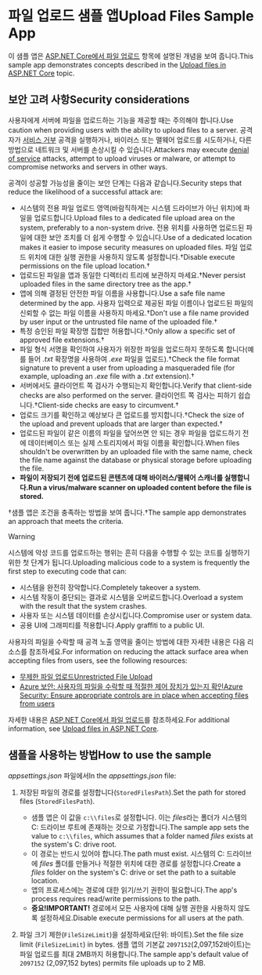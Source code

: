 # <a name="upload-files-sample-app"></a><span data-ttu-id="b95f2-101">파일 업로드 샘플 앱</span><span class="sxs-lookup"><span data-stu-id="b95f2-101">Upload Files Sample App</span></span>

<span data-ttu-id="b95f2-102">이 샘플 앱은 [ASP.NET Core에서 파일 업로드](https://docs.microsoft.com/aspnet/core/mvc/models/file-uploads) 항목에 설명된 개념을 보여 줍니다.</span><span class="sxs-lookup"><span data-stu-id="b95f2-102">This sample app demonstrates concepts described in the [Upload files in ASP.NET Core](https://docs.microsoft.com/aspnet/core/mvc/models/file-uploads) topic.</span></span>

## <a name="security-considerations"></a><span data-ttu-id="b95f2-103">보안 고려 사항</span><span class="sxs-lookup"><span data-stu-id="b95f2-103">Security considerations</span></span>

<span data-ttu-id="b95f2-104">사용자에게 서버에 파일을 업로드하는 기능을 제공할 때는 주의해야 합니다.</span><span class="sxs-lookup"><span data-stu-id="b95f2-104">Use caution when providing users with the ability to upload files to a server.</span></span> <span data-ttu-id="b95f2-105">공격자가 [서비스 거부](/windows-hardware/drivers/ifs/denial-of-service) 공격을 실행하거나, 바이러스 또는 맬웨어 업로드를 시도하거나, 다른 방법으로 네트워크 및 서버를 손상시킬 수 있습니다.</span><span class="sxs-lookup"><span data-stu-id="b95f2-105">Attackers may execute [denial of service](/windows-hardware/drivers/ifs/denial-of-service) attacks, attempt to upload viruses or malware, or attempt to compromise networks and servers in other ways.</span></span>

<span data-ttu-id="b95f2-106">공격이 성공할 가능성을 줄이는 보안 단계는 다음과 같습니다.</span><span class="sxs-lookup"><span data-stu-id="b95f2-106">Security steps that reduce the likelihood of a successful attack are:</span></span>

* <span data-ttu-id="b95f2-107">시스템의 전용 파일 업로드 영역(바람직하게는 시스템 드라이브가 아닌 위치)에 파일을 업로드합니다.</span><span class="sxs-lookup"><span data-stu-id="b95f2-107">Upload files to a dedicated file upload area on the system, preferably to a non-system drive.</span></span> <span data-ttu-id="b95f2-108">전용 위치를 사용하면 업로드된 파일에 대한 보안 조치를 더 쉽게 수행할 수 있습니다.</span><span class="sxs-lookup"><span data-stu-id="b95f2-108">Use of a dedicated location makes it easier to impose security measures on uploaded files.</span></span> <span data-ttu-id="b95f2-109">파일 업로드 위치에 대한 실행 권한을 사용하지 않도록 설정합니다.&dagger;</span><span class="sxs-lookup"><span data-stu-id="b95f2-109">Disable execute permissions on the file upload location.&dagger;</span></span>
* <span data-ttu-id="b95f2-110">업로드된 파일을 앱과 동일한 디렉터리 트리에 보관하지 마세요.&dagger;</span><span class="sxs-lookup"><span data-stu-id="b95f2-110">Never persist uploaded files in the same directory tree as the app.&dagger;</span></span>
* <span data-ttu-id="b95f2-111">앱에 의해 결정된 안전한 파일 이름을 사용합니다.</span><span class="sxs-lookup"><span data-stu-id="b95f2-111">Use a safe file name determined by the app.</span></span> <span data-ttu-id="b95f2-112">사용자 입력으로 제공된 파일 이름이나 업로드된 파일의 신뢰할 수 없는 파일 이름을 사용하지 마세요.&dagger;</span><span class="sxs-lookup"><span data-stu-id="b95f2-112">Don't use a file name provided by user input or the untrusted file name of the uploaded file.&dagger;</span></span>
* <span data-ttu-id="b95f2-113">특정 승인된 파일 확장명 집합만 허용합니다.&dagger;</span><span class="sxs-lookup"><span data-stu-id="b95f2-113">Only allow a specific set of approved file extensions.&dagger;</span></span>
* <span data-ttu-id="b95f2-114">파일 형식 서명을 확인하여 사용자가 위장한 파일을 업로드하지 못하도록 합니다(예를 들어 *.txt* 확장명을 사용하여 *.exe* 파일을 업로드).&dagger;</span><span class="sxs-lookup"><span data-stu-id="b95f2-114">Check the file format signature to prevent a user from uploading a masqueraded file (for example, uploading an *.exe* file with a *.txt* extension).&dagger;</span></span>
* <span data-ttu-id="b95f2-115">서버에서도 클라이언트 쪽 검사가 수행되는지 확인합니다.</span><span class="sxs-lookup"><span data-stu-id="b95f2-115">Verify that client-side checks are also performed on the server.</span></span> <span data-ttu-id="b95f2-116">클라이언트 쪽 검사는 피하기 쉽습니다.&dagger;</span><span class="sxs-lookup"><span data-stu-id="b95f2-116">Client-side checks are easy to circumvent.&dagger;</span></span>
* <span data-ttu-id="b95f2-117">업로드 크기를 확인하고 예상보다 큰 업로드를 방지합니다.&dagger;</span><span class="sxs-lookup"><span data-stu-id="b95f2-117">Check the size of the upload and prevent uploads that are larger than expected.&dagger;</span></span>
* <span data-ttu-id="b95f2-118">업로드된 파일이 같은 이름의 파일을 덮어쓰면 안 되는 경우 파일을 업로드하기 전에 데이터베이스 또는 실제 스토리지에서 파일 이름을 확인합니다.</span><span class="sxs-lookup"><span data-stu-id="b95f2-118">When files shouldn't be overwritten by an uploaded file with the same name, check the file name against the database or physical storage before uploading the file.</span></span>
* <span data-ttu-id="b95f2-119">**파일이 저장되기 전에 업로드된 콘텐츠에 대해 바이러스/맬웨어 스캐너를 실행합니다.**</span><span class="sxs-lookup"><span data-stu-id="b95f2-119">**Run a virus/malware scanner on uploaded content before the file is stored.**</span></span>

<span data-ttu-id="b95f2-120">&dagger;샘플 앱은 조건을 충족하는 방법을 보여 줍니다.</span><span class="sxs-lookup"><span data-stu-id="b95f2-120">&dagger;The sample app demonstrates an approach that meets the criteria.</span></span>

> [!WARNING]
> <span data-ttu-id="b95f2-121">시스템에 악성 코드를 업로드하는 행위는 흔히 다음을 수행할 수 있는 코드를 실행하기 위한 첫 단계가 됩니다.</span><span class="sxs-lookup"><span data-stu-id="b95f2-121">Uploading malicious code to a system is frequently the first step to executing code that can:</span></span>
>
> * <span data-ttu-id="b95f2-122">시스템을 완전히 장악합니다.</span><span class="sxs-lookup"><span data-stu-id="b95f2-122">Completely takeover a system.</span></span>
> * <span data-ttu-id="b95f2-123">시스템 작동이 중단되는 결과로 시스템을 오버로드합니다.</span><span class="sxs-lookup"><span data-stu-id="b95f2-123">Overload a system with the result that the system crashes.</span></span>
> * <span data-ttu-id="b95f2-124">사용자 또는 시스템 데이터를 손상시킵니다.</span><span class="sxs-lookup"><span data-stu-id="b95f2-124">Compromise user or system data.</span></span>
> * <span data-ttu-id="b95f2-125">공용 UI에 그래피티를 적용합니다.</span><span class="sxs-lookup"><span data-stu-id="b95f2-125">Apply graffiti to a public UI.</span></span>
>
> <span data-ttu-id="b95f2-126">사용자의 파일을 수락할 때 공격 노출 영역을 줄이는 방법에 대한 자세한 내용은 다음 리소스를 참조하세요.</span><span class="sxs-lookup"><span data-stu-id="b95f2-126">For information on reducing the attack surface area when accepting files from users, see the following resources:</span></span>
>
> * [<span data-ttu-id="b95f2-127">무제한 파일 업로드</span><span class="sxs-lookup"><span data-stu-id="b95f2-127">Unrestricted File Upload</span></span>](https://www.owasp.org/index.php/Unrestricted_File_Upload)
> * [<span data-ttu-id="b95f2-128">Azure 보안: 사용자의 파일을 수락할 때 적절한 제어 장치가 있는지 확인</span><span class="sxs-lookup"><span data-stu-id="b95f2-128">Azure Security: Ensure appropriate controls are in place when accepting files from users</span></span>](/azure/security/azure-security-threat-modeling-tool-input-validation#controls-users)

<span data-ttu-id="b95f2-129">자세한 내용은 [ASP.NET Core에서 파일 업로드](https://docs.microsoft.com/aspnet/core/mvc/models/file-uploads)를 참조하세요.</span><span class="sxs-lookup"><span data-stu-id="b95f2-129">For additional information, see [Upload files in ASP.NET Core](https://docs.microsoft.com/aspnet/core/mvc/models/file-uploads).</span></span>

## <a name="how-to-use-the-sample"></a><span data-ttu-id="b95f2-130">샘플을 사용하는 방법</span><span class="sxs-lookup"><span data-stu-id="b95f2-130">How to use the sample</span></span>

<span data-ttu-id="b95f2-131">*appsettings.json* 파일에서</span><span class="sxs-lookup"><span data-stu-id="b95f2-131">In the *appsettings.json* file:</span></span>

1. <span data-ttu-id="b95f2-132">저장된 파일의 경로를 설정합니다(`StoredFilesPath`).</span><span class="sxs-lookup"><span data-stu-id="b95f2-132">Set the path for stored files (`StoredFilesPath`).</span></span>

   * <span data-ttu-id="b95f2-133">샘플 앱은 이 값을 `c:\\files`로 설정합니다. 이는 *files*라는 폴더가 시스템의 C: 드라이브 루트에 존재하는 것으로 가정합니다.</span><span class="sxs-lookup"><span data-stu-id="b95f2-133">The sample app sets the value to `c:\\files`, which assumes that a folder named *files* exists at the system's C: drive root.</span></span>
   * <span data-ttu-id="b95f2-134">이 경로는 반드시 있어야 합니다.</span><span class="sxs-lookup"><span data-stu-id="b95f2-134">The path must exist.</span></span> <span data-ttu-id="b95f2-135">시스템의 C: 드라이브에 *files* 폴더를 만들거나 적절한 위치에 대한 경로를 설정합니다.</span><span class="sxs-lookup"><span data-stu-id="b95f2-135">Create a *files* folder on the system's C: drive or set the path to a suitable location.</span></span>
   * <span data-ttu-id="b95f2-136">앱의 프로세스에는 경로에 대한 읽기/쓰기 권한이 필요합니다.</span><span class="sxs-lookup"><span data-stu-id="b95f2-136">The app's process requires read/write permissions to the path.</span></span>
   * <span data-ttu-id="b95f2-137">**중요!**</span><span class="sxs-lookup"><span data-stu-id="b95f2-137">**IMPORTANT!**</span></span> <span data-ttu-id="b95f2-138">경로에서 모든 사용자에 대해 실행 권한을 사용하지 않도록 설정하세요.</span><span class="sxs-lookup"><span data-stu-id="b95f2-138">Disable execute permissions for all users at the path.</span></span>

1. <span data-ttu-id="b95f2-139">파일 크기 제한(`FileSizeLimit`)을 설정하세요(단위: 바이트).</span><span class="sxs-lookup"><span data-stu-id="b95f2-139">Set the file size limit (`FileSizeLimit`) in bytes.</span></span> <span data-ttu-id="b95f2-140">샘플 앱의 기본값 `2097152`(2,097,152바이트)는 파일 업로드를 최대 2MB까지 허용합니다.</span><span class="sxs-lookup"><span data-stu-id="b95f2-140">The sample app's default value of `2097152` (2,097,152 bytes) permits file uploads up to 2 MB.</span></span>
